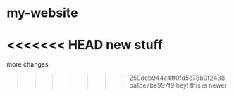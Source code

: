 # my-website

<<<<<<< HEAD
new stuff
=======
more changes
>>>>>>> 259deb944e4ff0fd5e78b0f2438ba1be7be997f9
>>>>>>> hey! this is newer
